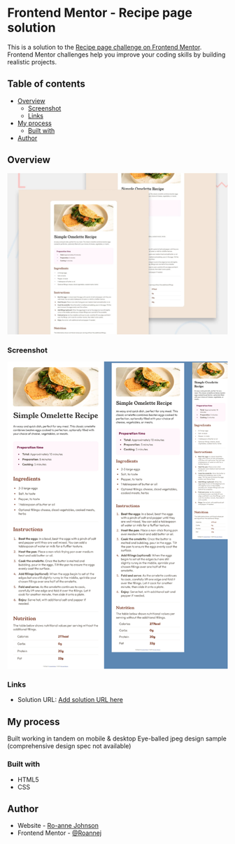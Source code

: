 # Frontend Mentor - Recipe page solution

This is a solution to the [Recipe page challenge on Frontend Mentor](https://www.frontendmentor.io/challenges/recipe-page-KiTsR8QQKm). Frontend Mentor challenges help you improve your coding skills by building realistic projects. 

## Table of contents

- [Overview](#overview)
  - [Screenshot](#screenshot)
  - [Links](#links)
- [My process](#my-process)
  - [Built with](#built-with)
- [Author](#author)

## Overview

![Design preview for the Recipe page coding challenge](./preview.jpg)

### Screenshot

![Screenshot](./recipe-main.webp)

### Links

- Solution URL: [Add solution URL here](https://roannej.github.io/recipe-page/)

## My process
Built working in tandem on mobile & desktop
Eye-balled jpeg design sample (comprehensive design spec not available)

### Built with

- HTML5
- CSS

## Author

- Website - [Ro-anne Johnson](https://roannej.github.io/recipe-page/)
- Frontend Mentor - [@Roannej](https://www.frontendmentor.io/profile/yourusername)
